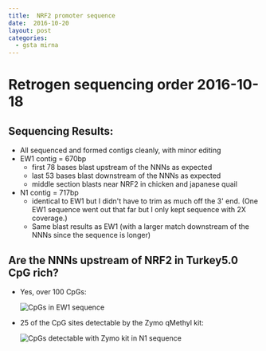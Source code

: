 ```yaml
---
title:  NRF2 promoter sequence
date:  2016-10-20
layout: post
categories:
  - gsta mirna
---
```

# Retrogen sequencing order 2016-10-18

## Sequencing Results:

  * All sequenced and formed contigs cleanly, with minor editing
  * EW1 contig = 670bp
    * first 78 bases blast upstream of the NNNs as expected
    * last 53 bases blast downstream of the NNNs as expected
    * middle section blasts near NRF2 in chicken and japanese quail
  * N1 contig = 717bp
    * identical to EW1 but I didn't have to trim as much off the 3' end. (One EW1 sequence went out that far but I only kept sequence with 2X coverage.)
    * Same blast results as EW1 (with a larger match downstream of the NNNs since the sequence is longer)

## Are the NNNs upstream of NRF2 in Turkey5.0 CpG rich?

  * Yes, over 100 CpGs:

    ![CpGs in EW1 sequence][image1]

  * 25 of the CpG sites detectable by the Zymo qMethyl kit:

    ![CpGs detectable with Zymo kit in N1 sequence][image2]

[image1]: {{site.image_path}}All_EW1_Consensus_CpGs.png
[image2]: {{site.image_path}}All_N1_Consensus_Zymo_CpGs.png
